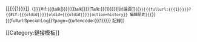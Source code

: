 [[{{{1}}}]]<span style="font-size:smaller" class="plainlinks">（[[{{#if:{{{talk|}}}|{{{talk|}}}|Talk:{{{1}}}}}|討論頁]]{{`}}[{{fullurl:{{{1}}}}}?{{#if:{{{oldid|}}}|oldid={{{oldid|}}}|action=history}} 編輯歷史]{{`}}[{{fullurl:Special:Log}}?page={{urlencode:{{{1}}}}} 記錄]）</span><noinclude>

[[Category:鏈接模板]]
</noinclude>